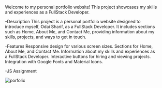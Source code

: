 Welcome to my personal portfolio website! This project showcases my skills and experiences as a FullStack Developer.

-Description This project is a personal portfolio website designed to introduce myself, Odai Sharif, as a FullStack Developer. It includes sections such as Home, About Me, and Contact Me, providing information about my skills, projects, and ways to get in touch.

-Features Responsive design for various screen sizes. Sections for Home, About Me, and Contact Me. Information about my skills and experiences as a FullStack Developer. Interactive buttons for hiring and viewing projects. Integration with Google Fonts and Material Icons.

-JS Assignment

![porfolio]([url]([https://raw.githubusercontent.com/sharifOdai/TabCareers_Portfolio_and_Js/main/portfolio.png)https://raw.githubusercontent.com/sharifOdai/TabCareers_Portfolio_and_Js/main/portfolio.png](https://github.com/sharifOdai/TabCareers_Portfolio_and_Js/blob/main/portfolio.png?raw=true)https://github.com/sharifOdai/TabCareers_Portfolio_and_Js/blob/main/portfolio.png?raw=true)

